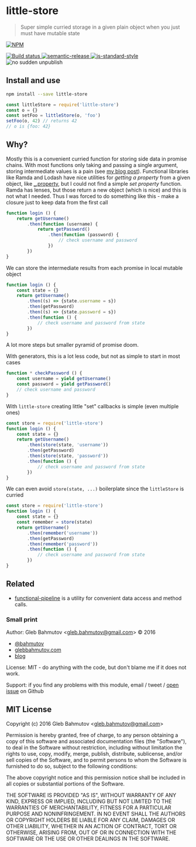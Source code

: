 # little-store

> Super simple curried storage in a given plain object when you just must have mutable state

[![NPM][npm-icon] ][npm-url]

[![Build status][ci-image] ][ci-url]
[![semantic-release][semantic-image] ][semantic-url]
[![js-standard-style][standard-image]][standard-url]
![no sudden unpublish](https://img.shields.io/badge/no%20sudden-unpublish%20%E2%9A%93-ff69b4.svg)

## Install and use

```sh
npm install --save little-store
```

```js
const littleStore = require('little-store')
const o = {}
const setFoo = littleStore(o, 'foo')
setFoo(o, 42) // returns 42
// o is {foo: 42}
```

## Why?

Mostly this is a convenient curried function for storing side data in promise chains. 
With most functions only taking and passing a single argument, storing intermediate values is 
a pain (see [my blog post][pass]). Functional libraries like Ramda and Lodash have nice 
utilities for *getting a property* from a given object, like 
[_.property](https://lodash.com/docs#property), but I could not find a simple *set property*
function. Ramda has lenses, but those return a new object (which is nice) and this is not what
I needed. Thus I was forced to do something like this - make a closure just to keep data from
the first call

```js
function login () {
    return getUsername()
        .then(function (username) {
            return getPassword()
                .then(function (password) {
                    // check username and password
                })
        })
}
```

We can store the intermediate results from each promise in local mutable object

```js
function login () {
    const state = {}
    return getUsername()
        .then((s) => {state.username = s})
        .then(getPassword)
        .then((s) => {state.password = s})
        .then(function () {
            // check username and password from state
        })
}
```

A lot more steps but smaller pyramid of promise doom.

With generators, this is a lot less code, but not as simple to start in most cases

```js
function * checkPassword () {
    const username = yield getUsername()
    const password = yield getPassword()
    // check username and password
}
```

With `little-store` creating little "set" callbacks is simple (even multiple ones)

```js
const store = require('little-store')
function login () {
    const state = {}
    return getUsername()
        .then(store(state, 'username'))
        .then(getPassword)
        .then(store(state, 'password'))
        .then(function () {
            // check username and password from state
        })
}
```

We can even avoid `store(state, ...)` boilerplate since the `littleStore` is curried

```js
const store = require('little-store')
function login () {
    const state = {}
    const remember = store(state)
    return getUsername()
        .then(remember('username'))
        .then(getPassword)
        .then(remember('password'))
        .then(function () {
            // check username and password from state
        })
}
```

[pass]: https://glebbahmutov.com/blog/passing-more-than-single-value-through-promise-chain/

## Related

* [functional-pipeline](https://github.com/bahmutov/functional-pipeline) is a utility for 
  convenient data access and method calls.

### Small print

Author: Gleb Bahmutov &lt;gleb.bahmutov@gmail.com&gt; &copy; 2016


* [@bahmutov](https://twitter.com/bahmutov)
* [glebbahmutov.com](http://glebbahmutov.com)
* [blog](http://glebbahmutov.com/blog)


License: MIT - do anything with the code, but don't blame me if it does not work.

Support: if you find any problems with this module, email / tweet /
[open issue](https://github.com/bahmutov/little-store/issues) on Github

## MIT License

Copyright (c) 2016 Gleb Bahmutov &lt;gleb.bahmutov@gmail.com&gt;

Permission is hereby granted, free of charge, to any person
obtaining a copy of this software and associated documentation
files (the "Software"), to deal in the Software without
restriction, including without limitation the rights to use,
copy, modify, merge, publish, distribute, sublicense, and/or sell
copies of the Software, and to permit persons to whom the
Software is furnished to do so, subject to the following
conditions:

The above copyright notice and this permission notice shall be
included in all copies or substantial portions of the Software.

THE SOFTWARE IS PROVIDED "AS IS", WITHOUT WARRANTY OF ANY KIND,
EXPRESS OR IMPLIED, INCLUDING BUT NOT LIMITED TO THE WARRANTIES
OF MERCHANTABILITY, FITNESS FOR A PARTICULAR PURPOSE AND
NONINFRINGEMENT. IN NO EVENT SHALL THE AUTHORS OR COPYRIGHT
HOLDERS BE LIABLE FOR ANY CLAIM, DAMAGES OR OTHER LIABILITY,
WHETHER IN AN ACTION OF CONTRACT, TORT OR OTHERWISE, ARISING
FROM, OUT OF OR IN CONNECTION WITH THE SOFTWARE OR THE USE OR
OTHER DEALINGS IN THE SOFTWARE.

[npm-icon]: https://nodei.co/npm/little-store.png?downloads=true
[npm-url]: https://npmjs.org/package/little-store
[ci-image]: https://travis-ci.org/bahmutov/little-store.png?branch=master
[ci-url]: https://travis-ci.org/bahmutov/little-store
[semantic-image]: https://img.shields.io/badge/%20%20%F0%9F%93%A6%F0%9F%9A%80-semantic--release-e10079.svg
[semantic-url]: https://github.com/semantic-release/semantic-release
[standard-image]: https://img.shields.io/badge/code%20style-standard-brightgreen.svg
[standard-url]: http://standardjs.com/
